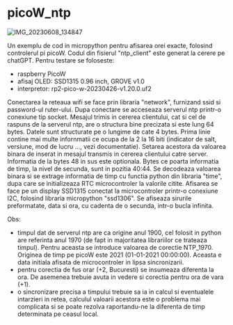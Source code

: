 # picoW_ntp

![IMG_20230608_134847](https://github.com/acican/picoW_ntp/assets/10486613/b6a4c1da-a168-457c-9628-9ca6363ddfe0)
 
Un exemplu de cod in micropython pentru afisarea orei exacte, folosind controlerul pi picoW. Codul din fisierul "ntp_client" este generat la cerere pe chatGPT.
Pentru testare se foloseste:
- raspberry PicoW
- afisaj OLED: SSD1315 0.96 inch, GROVE v1.0
- interpretor: rp2-pico-w-20230426-v1.20.0.uf2

Conectarea la reteaua wifi se face prin libraria "network", furnizand ssid si password-ul ruter-ului.
Dupa conectare se acceseaza serverul ntp printr-o conexiune tip socket. Mesajul trimis in cererea clientului, cat si cel de raspuns de la serverul ntp, are o structura bine precizata si este lung 64 bytes. Datele sunt structurate pe o lungime de cate 4 bytes. Prima linie contine mai multe infornmatii ce ocupa de la 2 la 16 biti (indicator de salt, versiune, mod de lucru ..., vezi documentatie). Setarea acestora da valoarea binara de inserat in mesajul transmis in cererea clientului catre server. Informatia de la bytes 48 in sus este optionala. Bytes ce poarta informatia de timp, la nivel de secunda, sunt in pozitia 40:44. Se decodeaza valoarea binara si se extrage informatia de timp cu functia python din libraria "time", dupa care se initializeaza RTC microcontroler la valorile citite.
Afisarea se face pe un display SSD1315 conectat la microcontroler printr-o conexiune I2C, folosind libraria micropython "ssd1306".
Se afiseaza sirurile preformatate, data si ora, cu cadenta de o secunda, intr-o bucla infinita.

Obs:
- timpul dat de serverul ntp are ca origine anul 1900, cel folosit in python are referinta anul 1970 (de fapt in majoritatea librariilor ce
trateaza timpul). Pentru aceasta se introduce valoarea de corectie NTP_1970. Originea de timp pe picoW este 2021 (01-01-2021 00:00:00). Aceasta e data initiala afisata de microcontroler in lipsa sincronizarii.
- pentru corectia de fus orar (+2, Bucuresti) se insumeaza diferenta la ora. De asemenea trebuie avuta in vedere si corectia pentru ora de vara (+1).
- o sincronizare precisa a timpului trebuie sa ia in calcul si eventualele intarzieri in retea, calculul valoarii acestora este o problema mai complicata si se poate rezolva raportandu-ne la diferenta de timp determinata pe ceasul local.
